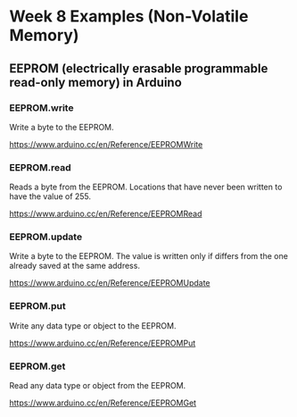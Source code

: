 # Week 8 Examples (Non-Volatile Memory)

## EEPROM (electrically erasable programmable read-only memory) in Arduino

### EEPROM.write

Write a byte to the EEPROM. 

https://www.arduino.cc/en/Reference/EEPROMWrite

### EEPROM.read

Reads a byte from the EEPROM. Locations that have never been written to have the value of 255.

https://www.arduino.cc/en/Reference/EEPROMRead

### EEPROM.update

Write a byte to the EEPROM. The value is written only if differs from the one already saved at the same address.

https://www.arduino.cc/en/Reference/EEPROMUpdate

### EEPROM.put

Write any data type or object to the EEPROM.

https://www.arduino.cc/en/Reference/EEPROMPut

### EEPROM.get

Read any data type or object from the EEPROM.

https://www.arduino.cc/en/Reference/EEPROMGet
